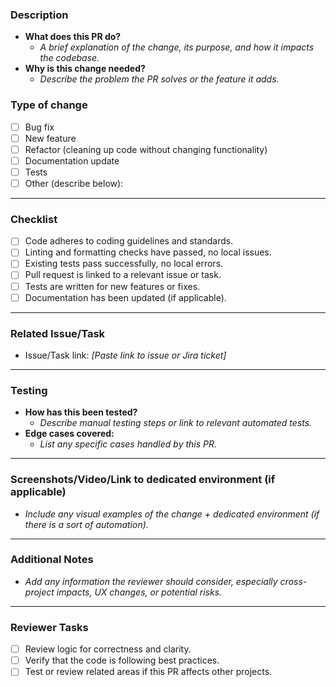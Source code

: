 ### **Description**

- **What does this PR do?**
  - _A brief explanation of the change, its purpose, and how it impacts the codebase._
- **Why is this change needed?**
  - _Describe the problem the PR solves or the feature it adds._

### **Type of change**

- [ ] Bug fix
- [ ] New feature
- [ ] Refactor (cleaning up code without changing functionality)
- [ ] Documentation update
- [ ] Tests
- [ ] Other (describe below):

---

### **Checklist**

- [ ] Code adheres to coding guidelines and standards.
- [ ] Linting and formatting checks have passed, no local issues.
- [ ] Existing tests pass successfully, no local errors.
- [ ] Pull request is linked to a relevant issue or task.
- [ ] Tests are written for new features or fixes.
- [ ] Documentation has been updated (if applicable).

---

### **Related Issue/Task**

- Issue/Task link: _[Paste link to issue or Jira ticket]_

---

### **Testing**

- **How has this been tested?**
  - _Describe manual testing steps or link to relevant automated tests._
- **Edge cases covered:**
  - _List any specific cases handled by this PR._

---

### **Screenshots/Video/Link to dedicated environment (if applicable)**

- _Include any visual examples of the change + dedicated environment (if there is a sort of automation)._

---

### **Additional Notes**

- _Add any information the reviewer should consider, especially cross-project impacts, UX changes, or potential risks._

---

### **Reviewer Tasks**

- [ ] Review logic for correctness and clarity.
- [ ] Verify that the code is following best practices.
- [ ] Test or review related areas if this PR affects other projects.
